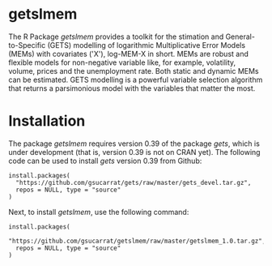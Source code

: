 # getslmem
The R Package *getslmem* provides a toolkit for the stimation and General-to-Specific (GETS) modelling of logarithmic Multiplicative Error Models (MEMs) with covariates ('X'), log-MEM-X in short. MEMs are robust and flexible models for non-negative variable like, for example, volatility, volume, prices and the unemployment rate. Both static and dynamic MEMs can be estimated. GETS modelling is a powerful variable selection algorithm that returns a parsimonious model with the variables that matter the most.

# Installation
The package *getslmem* requires version 0.39 of the package *gets*, which is under development (that is, version 0.39 is not on CRAN yet). The following code can be used to install *gets* version 0.39 from Github:

    install.packages(
      "https://github.com/gsucarrat/gets/raw/master/gets_devel.tar.gz",
      repos = NULL, type = "source"
    )

Next, to install *getslmem*, use the following command:

    install.packages(
      "https://github.com/gsucarrat/getslmem/raw/master/getslmem_1.0.tar.gz",
      repos = NULL, type = "source"
    )
